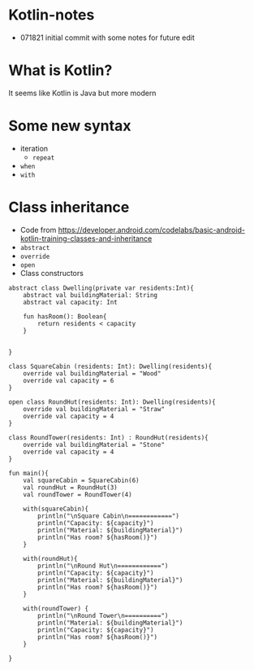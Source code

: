 # Kotlin-notes
- 071821 initial commit with some notes for future edit

# What is Kotlin?
It seems like Kotlin is Java but more modern

# Some new syntax
- iteration
  - `repeat` 
- `when` 
- `with` 


# Class inheritance
- Code from https://developer.android.com/codelabs/basic-android-kotlin-training-classes-and-inheritance
- `abstract`
- `override` 
- `open` 
- Class constructors
```
abstract class Dwelling(private var residents:Int){
    abstract val buildingMaterial: String 
    abstract val capacity: Int 
    
    fun hasRoom(): Boolean{
        return residents < capacity
    }
    
    
}

class SquareCabin (residents: Int): Dwelling(residents){
    override val buildingMaterial = "Wood"
    override val capacity = 6
}

open class RoundHut(residents: Int): Dwelling(residents){
    override val buildingMaterial = "Straw"
    override val capacity = 4
}

class RoundTower(residents: Int) : RoundHut(residents){
    override val buildingMaterial = "Stone"
    override val capacity = 4
}

fun main(){
    val squareCabin = SquareCabin(6)
    val roundHut = RoundHut(3)
 	val roundTower = RoundTower(4)

    with(squareCabin){
        println("\nSquare Cabin\n============")
        println("Capacity: ${capacity}")
        println("Material: ${buildingMaterial}")
        println("Has room? ${hasRoom()}")    
    }
    
    with(roundHut){
        println("\nRound Hut\n============")
        println("Capacity: ${capacity}")
        println("Material: ${buildingMaterial}")
        println("Has room? ${hasRoom()}")    
    }

    with(roundTower) {
        println("\nRound Tower\n==========")
        println("Material: ${buildingMaterial}")
        println("Capacity: ${capacity}")
        println("Has room? ${hasRoom()}")
    }

}
```
